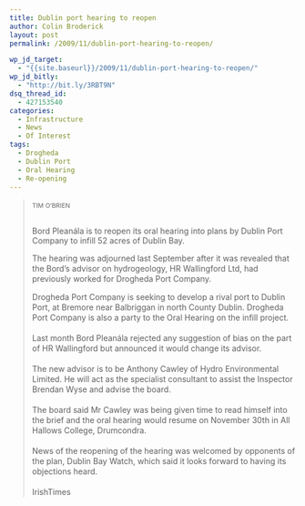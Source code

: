 ```yaml
---
title: Dublin port hearing to reopen
author: Colin Broderick
layout: post
permalink: /2009/11/dublin-port-hearing-to-reopen/

wp_jd_target:
  - "{{site.baseurl}}/2009/11/dublin-port-hearing-to-reopen/"
wp_jd_bitly:
  - "http://bit.ly/3RBT9N"
dsq_thread_id:
  - 427153540
categories:
  - Infrastructure
  - News
  - Of Interest
tags:
  - Drogheda
  - Dublin Port
  - Oral Hearing
  - Re-opening
---
```

> <span style="margin-top: 2px; margin-right: 7px; margin-bottom: 13px; margin-left: 0px; padding-top: 0px; padding-right: 7px; padding-bottom: 0px; padding-left: 0px; outline-style: none; outline-width: initial; outline-color: initial; font-size: 11px; vertical-align: top; float: none; line-height: 18px; background-image: none; background-repeat: initial; background-attachment: initial; -webkit-background-clip: initial; -webkit-background-origin: initial; background-color: initial; color: #666666; cursor: text; display: inline-block; clear: left; background-position: initial initial; border: initial none initial;">TIM O&#8217;BRIEN</span>
> 
> Bord Pleanála is to reopen its oral hearing into plans by Dublin Port Company to infill 52 acres of Dublin Bay.
> 
> <span style="line-height: 18px;">The hearing was adjourned last September after it was revealed that the Bord&#8217;s advisor on hydrogeology, HR Wallingford Ltd, had previously worked for Drogheda Port Company.</span>
> 
> <p style="line-height: 18px; margin-top: 0px; margin-right: 0px; margin-bottom: 18px; margin-left: 0px;">
>   Drogheda Port Company is seeking to develop a rival port to Dublin Port, at Bremore near Balbriggan in north County Dublin. Drogheda Port Company is also a party to the Oral Hearing on the infill project.
> </p>
> 
> <p style="line-height: 18px; margin-top: 0px; margin-right: 0px; margin-bottom: 18px; margin-left: 0px;">
>   Last month Bord Pleanála rejected any suggestion of bias on the part of HR Wallingford but announced it would change its advisor.
> </p>
> 
> <p style="line-height: 18px; margin-top: 0px; margin-right: 0px; margin-bottom: 18px; margin-left: 0px;">
>   The new advisor is to be Anthony Cawley of Hydro Environmental Limited. He will act as the specialist consultant to assist the Inspector Brendan Wyse and advise the board.
> </p>
> 
> <p style="line-height: 18px; margin-top: 0px; margin-right: 0px; margin-bottom: 18px; margin-left: 0px;">
>   The board said Mr Cawley was being given time to read himself into the brief and the oral hearing would resume on November 30th in All Hallows College, Drumcondra.
> </p>
> 
> <p style="line-height: 18px; margin-top: 0px; margin-right: 0px; margin-bottom: 18px; margin-left: 0px;">
>   News of the reopening of the hearing was welcomed by opponents of the plan, Dublin Bay Watch, which said it looks forward to having its objections heard.
> </p>
> 
> <p style="line-height: 18px; margin-top: 0px; margin-right: 0px; margin-bottom: 18px; margin-left: 0px;">
>   IrishTimes
> </p>

